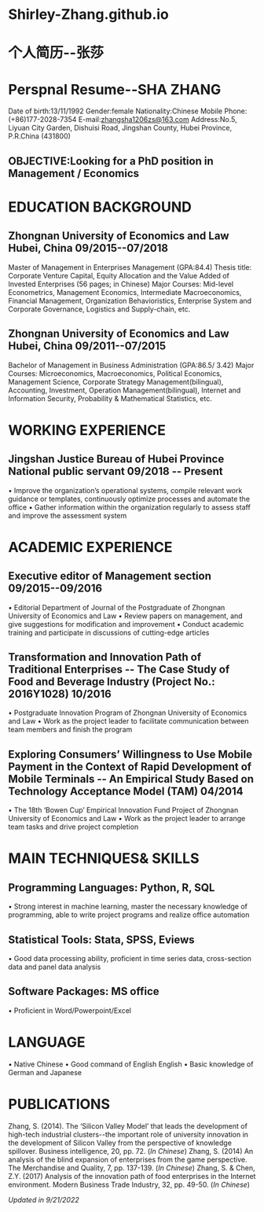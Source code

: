 # Shirley-Zhang.github.io
# 个人简历--张莎
# Perspnal Resume--SHA ZHANG 
Date of birth:13/11/1992      Gender:female      Nationality:Chinese
Mobile Phone:(+86)177-2028-7354         E-mail:zhangsha1206zs@163.com 
Address:No.5, Liyuan City Garden, Dishuisi Road, Jingshan County, Hubei Province, P.R.China (431800) 
## OBJECTIVE:Looking for a PhD position in Management / Economics

# EDUCATION BACKGROUND
## Zhongnan University of Economics and Law         Hubei, China         09/2015--07/2018 
Master of Management in Enterprises Management (GPA:84.4)
Thesis title: Corporate Venture Capital, Equity Allocation and the Value Added of Invested Enterprises (56 pages; in Chinese) 
Major Courses: Mid-level Econometrics, Management Economics, Intermediate Macroeconomics, Financial Management, Organization Behavioristics, Enterprise System and Corporate Governance, Logistics and Supply-chain, etc.
## Zhongnan University of Economics and Law         Hubei, China         09/2011--07/2015 
Bachelor of Management in Business Administration (GPA:86.5/ 3.42) 
Major Courses: Microeconomics, Macroeconomics, Political Economics, Management Science, Corporate Strategy Management(bilingual), Accounting, Investment, Operation Management(bilingual), Internet and Information Security, Probability & Mathematical Statistics, etc.

# WORKING EXPERIENCE
## Jingshan Justice Bureau of Hubei Province        National public servant         09/2018 -- Present 
• Improve the organization’s operational systems, compile relevant work guidance or templates, continuously optimize processes and automate the office 
• Gather information within the organization regularly to assess staff and improve the assessment system

# ACADEMIC EXPERIENCE
## Executive editor of Management section         09/2015--09/2016 
• Editorial Department of Journal of the Postgraduate of Zhongnan University of Economics and Law 
• Review papers on management, and give suggestions for modification and improvement 
• Conduct academic training and participate in discussions of cutting-edge articles 
## Transformation and Innovation Path of Traditional Enterprises -- The Case Study of Food and Beverage Industry (Project No.: 2016Y1028)         10/2016 
• Postgraduate Innovation Program of Zhongnan University of Economics and Law 
• Work as the project leader to facilitate communication between team members and finish the program 
## Exploring Consumers’ Willingness to Use Mobile Payment in the Context of Rapid Development of Mobile Terminals -- An Empirical Study Based on Technology Acceptance Model (TAM)                                                                                                                                       04/2014
• The 18th ‘Bowen Cup’ Empirical Innovation Fund Project of Zhongnan University of Economics and Law 
• Work as the project leader to arrange team tasks and drive project completion

# MAIN TECHNIQUES& SKILLS
## Programming Languages: Python, R, SQL 
• Strong interest in machine learning, master the necessary knowledge of programming, able to write project programs and realize office automation 
## Statistical Tools: Stata, SPSS, Eviews 
• Good data processing ability, proficient in time series data, cross-section data and panel data analysis 
## Software Packages: MS office 
• Proficient in Word/Powerpoint/Excel

# LANGUAGE
• Native Chinese 
• Good command of English English 
• Basic knowledge of German and Japanese

# PUBLICATIONS
  Zhang, S. (2014). The ‘Silicon Valley Model’ that leads the development of high-tech industrial clusters--the important role of university innovation in the development of Silicon Valley from the perspective of knowledge spillover. Business intelligence, 20, pp. 72. (_In Chinese_) 
  Zhang, S. (2014) An analysis of the blind expansion of enterprises from the game perspective. The Merchandise and Quality, 7, pp. 137-139. (_In Chinese_) 
  Zhang, S. & Chen, Z.Y. (2017) Analysis of the innovation path of food enterprises in the Internet environment. Modern Business Trade Industry, 32, pp. 49-50. (_In Chinese_)

_Updated in 9/21/2022_
